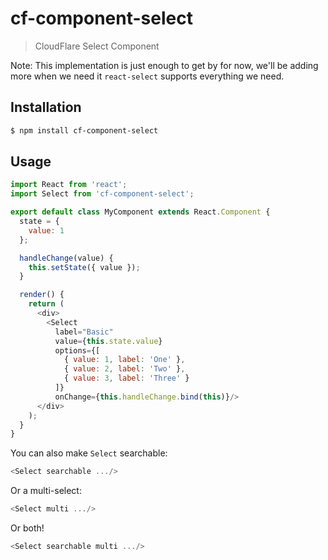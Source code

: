 # cf-component-select

> CloudFlare Select Component

Note: This implementation is just enough to get by for now, we'll be adding more
when we need it `react-select` supports everything we need.

## Installation

```sh
$ npm install cf-component-select
```

## Usage

```js
import React from 'react';
import Select from 'cf-component-select';

export default class MyComponent extends React.Component {
  state = {
    value: 1
  };

  handleChange(value) {
    this.setState({ value });
  }

  render() {
    return (
      <div>
        <Select
          label="Basic"
          value={this.state.value}
          options={[
            { value: 1, label: 'One' },
            { value: 2, label: 'Two' },
            { value: 3, label: 'Three' }
          ]}
          onChange={this.handleChange.bind(this)}/>
      </div>
    );
  }
}
```

You can also make `Select` searchable:

```js
<Select searchable .../>
```

Or a multi-select:

```js
<Select multi .../>
```

Or both!

```js
<Select searchable multi .../>
```
